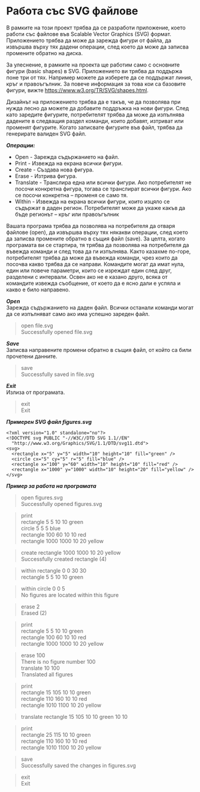 # Работа със SVG файлове

В рамките на този проект трябва да се разработи приложение, което работи със файлове във Scalable Vector Graphics (SVG) формат. Приложението трябва да може да зарежда фигури от файла, да извършва върху тях дадени операции, след което да може да записва промените обратно на диска.

За улеснение, в рамките на проекта ще работим само с основните фигури (basic shapes) в SVG. Приложението ви трябва да поддържа поне три от тях. Например можете да изберете да се поддържат линия, кръг и правоъгълник. За повече информация за това кои са базовите фигури, вижте https://www.w3.org/TR/SVG/shapes.html.

Дизайнът на приложението трябва да е такъв, че да позволява при нужда лесно да можете да добавите поддръжка на нови фигури. След като заредите фигурите, потребителят трябва да може да изпълнява дадените в следващия раздел команди, които добавят, изтриват или променят фигурите. Когато записвате фигурите във файл, трябва да генерирате валиден SVG файл.<br>

**_Операции:_** <br>
- Open - Зарежда съдържанието на файл.<br>
- Print -	Извежда на екрана всички фигури.<br>
- Create -	Създава нова фигура.<br>
- Erase	- Изтрива фигура.<br>
- Translate	- Транслира една или всички фигури. Ако потребителят не посочи конкретна фигура, тогава се транслират всички фигури. Aко се посочи конкретна – променя се само тя.<br>
- Within - Извежда на екрана всички фигури, които изцяло се съдържат в даден регион. Потребителят може да укаже какъв да бъде регионът – кръг или правоъгълник


Вашата програма трябва да позволява на потребителя да отваря файлове (open), да извършва върху тях някакви операции, след което да записва промените обратно в същия файл (save).  За целта, когато програмата ви се стартира, тя трябва да позволява на потребителя да въвежда команди и след това да ги изпълнява.
Както казахме по-горе, потребителят трябва да може да въвежда команди, чрез които да посочва какво трябва да се направи. Командите могат да имат нула, един или повече параметри, които се изреждат един след друг, разделени с интервали.
Освен ако не е казано друго, всяка от командите извежда съобщение, от което да е ясно дали е успяла и какво е било направено.<br>

**_Open_** <br>
Зарежда съдържанието на даден файл. Всички останали команди могат да се изпълняват само ако има успешно зареден файл.
> open file.svg <br>
Successfully opened file.svg <br>

**_Save_** <br>
Записва направените промени обратно в същия файл, от който са били прочетени данните.
> save <br>
Successfully saved in file.svg <br>

**_Exit_** <br>
Излиза от програмата. <br>
> exit<br>
Exit<br>

**_Примерен SVG файл figures.svg_**
```
<?xml version="1.0" standalone="no"?>
<!DOCTYPE svg PUBLIC "-//W3C//DTD SVG 1.1//EN"
  "http://www.w3.org/Graphics/SVG/1.1/DTD/svg11.dtd">
<svg>
  <rectangle x="5" y="5" width="10" height="10" fill="green" />
  <circle cx="5" cy="5" r="5" fill="blue" />
  <rectangle x="100" y="60" width="10" height="10" fill="red" />
  <rectangle x="1000" y="1000" width="10" height="20" fill="yellow" />
</svg>
```

**_Пример за работа на програмата_**
> open figures.svg <br>
Successfully opened figures.svg <br>

> print <br>
rectangle 5 5 10 10 green <br>
circle 5 5 5 blue <br>
rectangle 100 60 10 10 red <br>
rectangle 1000 1000 10 20 yellow <br>

> create rectangle 1000 1000 10 20 yellow <br>
Successfully created rectangle (4) <br>

> within rectangle 0 0 30 30 <br>
 rectangle 5 5 10 10 green <br>

> within circle 0 0 5 <br>
No figures are located within this figure <br>

> erase 2 <br>
Erased  (2) <br>

> print <br>
rectangle 5 5 10 10 green <br>
rectangle 100 60 10 10 red <br>
rectangle 1000 1000 10 20 yellow <br>

> erase 100 <br>
There is no figure number 100 <br>
> translate 10 100 <br>
Translated all figures <br>

> print <br>
rectangle 15 105 10 10 green <br>
rectangle 110 160 10 10 red <br>
rectangle 1010 1100 10 20 yellow <br>

> translate  rectangle 15 105 10 10 green 10 10  <br>

> print <br>
rectangle 25 115 10 10 green <br>
rectangle 110 160 10 10 red <br>
rectangle 1010 1100 10 20 yellow <br>

> save <br>
Successfully saved the changes in figures.svg <br>

> exit <br>
Exit


